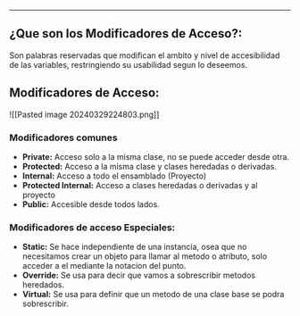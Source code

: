 
---
## ¿Que son los Modificadores de Acceso?:
Son palabras reservadas que modifican el ambito y nivel de accesibilidad de las variables, restringiendo su usabilidad segun lo deseemos.  
	
## Modificadores de Acceso:

![[Pasted image 20240329224803.png]]

### Modificadores comunes

- **Private:**
	 Acceso solo a la misma clase, no se puede acceder desde otra.
- **Protected:**
	 Acceso a la misma clase y clases heredadas o derivadas.
- **Internal:**
	 Acceso a todo el ensamblado (Proyecto)
- **Protected Internal:**
	 Acceso a clases heredadas o derivadas y al proyecto
- **Public:**
	 Accesible desde todos lados.

### Modificadores de acceso Especiales:

- **Static:** Se hace independiente de una instancia, osea que no necesitamos crear un objeto para llamar al metodo o atributo, solo  acceder a el mediante la notacion del punto.
- **Override:** Se usa para decir que vamos a sobrescribir metodos heredados.
- **Virtual:** Se usa para definir que un metodo de una clase base se podra sobrescribir.




